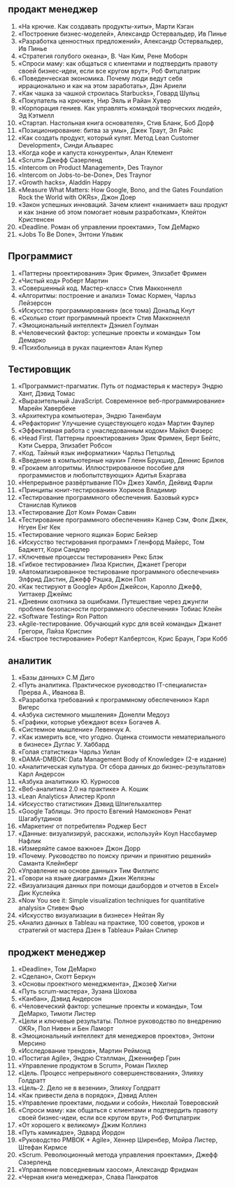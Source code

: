 ## продакт менеджер

1. «На крючке. Как создавать продукты-хиты», Марти Кэган
2. «Построение бизнес-моделей», Александр Остервальдер, Ив Пинье
3. «Разработка ценностных предложений», Александр Остервальдер, Ив Пинье
4. «Стратегия голубого океана», В. Чан Ким, Рене Моборн
5. «Спроси маму: как общаться с клиентами и подтвердить правоту своей бизнес-идеи, если все кругом врут», Роб Фитцпатрик
6. «Поведенческая экономика. Почему люди ведут себя иррационально и как на этом заработать», Дэн Ариели
7. «Как чашка за чашкой строилась Starbucks», Говард Шульц
8. «Покупатель на крючке», Нир Эяль и Райан Хувер
9. «Корпорация гениев. Как управлять командой творческих людей», Эд Кэтмелл
10. «Стартап. Настольная книга основателя», Стив Бланк, Боб Дорф
11. «Позиционирование: битва за умы», Джек Траут, Эл Райс
12. «Как создать продукт, который купят. Метод Lean Customer Development», Синди Альварес
13. «Когда кофе и капуста конкуренты», Алан Клемент
14. «Scrum» Джефф Сазерленд
15. «Intercom on Product Management», Des Traynor
16. «Intercom on Jobs-to-be-Done», Des Traynor
17. «Growth hacks», Aladdin Happy
18. «Measure What Matters: How Google, Bono, and the Gates Foundation Rock the World with OKRs», Джон Доер
19. «Закон успешных инноваций. Зачем клиент «нанимает» ваш продукт и как знание об этом помогает новым разработкам», Клейтон Кристенсен
20. «Deadline. Роман об управлении проектами», Том ДеМарко
21. «Jobs To Be Done», Энтони Ульвик


## Программист

1. «Паттерны проектирования» Эрик Фримен, Элизабет Фримен
2. «Чистый код» Роберт Мартин
3. «Совершенный код. Мастер-класс» Стив Макконнелл
4. «Алгоритмы: построение и анализ» Томас Кормен, Чарльз Лейзерсон
5. «Искусство программирования» (все тома) Дональд Кнут
6. «Сколько стоит программный проект» Стив Макконнелл
7. «Эмоциональный интеллект» Дэниел Гоулман
8. «Человеческий фактор: успешные проекты и команды» Том Демарко
9. «Психбольница в руках пациентов» Алан Купер

## Тестировщик

1. «Программист-прагматик. Путь от подмастерья к мастеру» Эндрю Хант, Дэвид Томас
2. «Выразительный JavaScript. Современное веб-программирование» Марейн Хавербеке
3. «Архитектура компьютера», Эндрю Таненбаум
4. «Рефакторинг Улучшение существующего кода» Мартин Фаулер
5. «Эффективная работа с унаследованным кодом» Майкл Физерс
6. «Head First. Паттерны проектирования» Эрик Фримен, Берт Бейтс, Кэти Сьерра, Элизабет Робсон
7. «Код. Тайный язык информатики» Чарльз Петцольд
8. «Введение в компьютерные науки» Гленн Брукшир, Деннис Брилов
9. «Грокаем алгоритмы. Иллюстрированное пособие для программистов и любопытствующих» Адитья Бхаргава
10. «Непрерывное развёртывание ПО» Джез Хамбл, Дейвид Фарли
11. «Принципы юнит-тестирования» Хориков Владимир
12. «Тестирование программного обеспечения. Базовый курс» Станислав Куликов
13. «Тестирование Дот Ком» Роман Савин
14. «Тестирование программного обеспечения» Канер Сэм, Фолк Джек, Нгуен Енг Кек
15. «Тестирование черного ящика» Борис Бейзер
16. «Искусство тестирования программ» Гленфорд Майерс, Том Баджетт, Кори Сандлер
17. «Ключевые процессы тестирования» Рекс Блэк
18. «Гибкое тестирование» Лиза Криспин, Джанет Грегори
19. «Автоматизированное тестирование программного обеспечения» Элфрид Дастин, Джефф Рэшка, Джон Пол
20. «Как тестируют в Google» Арбон Джейсон, Каролло Джефф, Уиттакер Джеймс
21. «Дневник охотника за ошибками. Путешествие через джунгли проблем безопасности программного обеспечения» Тобиас Клейн
22. «Software Testing» Ron Patton
23. «Agile-тестирование. Обучающий курс для всей команды» Джанет Грегори, Лайза Криспин
24. «Быстрое тестирование» Роберт Калбертсон, Крис Браун, Гэри Кобб

## аналитик 

1. «Базы данных» С.М Диго
2. «Путь аналитика. Практическое руководство IT-специалиста» Прерва А., Иванова В.
3. «Разработка требований к программному обеспечению» Карл Вигерс
4. «Азбука системного мышления» Донелли Медоуз
5. «Графики, которые убеждают всех» Богачев А.
6. «Системное мышление» Левенчук А.
7. «Как измерить все, что угодно. Оценка стоимости нематериального в бизнесе» Дуглас У. Хаббард
8. «Голая статистика» Чарльз Уилан
9. «DAMA-DMBOK: Data Management Body of Knowledge» (2-е издание)
10. «Аналитическая культура. От сбора данных до бизнес-результатов» Карл Андерсон
11. «Азбука аналитики» Ю. Курносов
12. «Веб-аналитика 2.0 на практике» А. Кошик
13. «Lean Analytics» Алистер Кролл
14. «Искусство статистики» Дэвид Шпигельхалтер
15. «Google Таблицы. Это просто Евгений Намоконов» Ренат Шагабутдинов
16. «Маркетинг от потребителя» Роджер Бест
17. «Данные: визуализируй, расскажи, используй» Коул Нассбаумер Нафлик
18. «Измеряйте самое важное» Джон Дорр
19. «Почему. Руководство по поиску причин и принятию решений» Саманта Клейнберг
20. «Управление на основе данных» Тим Филлипс
21. «Говори на языке диаграмм» Джин Желязны
22. «Визуализация данных при помощи дашбордов и отчетов в Excel» Дик Куслейка
23. «Now You see it: Simple visualization techniques for quantitative analysis» Стивен Фью
24. «Искусство визуализации в бизнесе» Нейтан Яу
25. «Анализ данных в Tableau на практике, 100 советов, уроков и стратегий от мастера Дзен в Tableau» Райан Слипер

## проджект менеджер

1. «Deadline», Том ДеМарко
2. «Сделано», Скотт Беркун
3. «Основы проектного менеджмента», Джозеф Хигни
4. «Путь scrum-мастера», Зузана Шохова
5. «Канбан», Дэвид Андерсон
6. «Человеческий фактор: успешные проекты и команды», Том ДеМарко, Тимоти Листер
7. «Цели и ключевые результаты. Полное руководство по внедрению OKR», Пол Нивен и Бен Ламорт
8. «Эмоциональный интеллект для менеджеров проектов», Энтони Мерсино
9. «Исследование трендов», Мартин Реймонд
10. «Постигая Agile», Эндрю Стэллман, Дженнифер Грин
11. «Управление продуктом в Scrum», Роман Пихлер
12. «Цель. Процесс непрерывного совершенствования», Элияху Голдратт
13. «Цель-2. Дело не в везении», Элияху Голдратт
14. «Как привести дела в порядок», Дэвид Аллен
15. «Управление проектами, людьми и собой», Николай Товеровский
16. «Спроси маму: как общаться с клиентами и подтвердить правоту своей бизнес-идеи, если все кругом врут», Роб Фитцпатрик
17. «От хорошего к великому» Джим Коллинз
18. «Путь камикадзе», Эдвард Йордон
19. «Руководство PMBOK + Agile», Хеннер Ширенбер, Мойра Листер, Штефан Кирмсе
20. «Scrum. Революционный метода управления проектами», Джефф Сазерленд
21. «Управление повседневным хаосом», Александр Фридман
22. «Черная книга менеджера», Слава Панкратов


